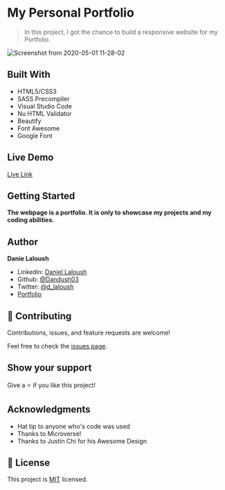 # My Personal Portfolio

> In this project, I got the chance to build a responsive website for my Portfolio.

![Screenshot from 2020-05-01 11-28-02](https://user-images.githubusercontent.com/51087936/80817201-fd5c4e00-8b9e-11ea-9fb3-ea972332fdb0.png)

## Built With

- HTML5/CSS3
- SASS Precompiler
- Visual Studio Code
- Nu HTML Validator
- Beautify
- Font Awesome
- Google Font

## Live Demo

[Live Link](http://dlaloush.me/)

## Getting Started

**The webpage is a portfolio. It is only to showcase my projects and my coding abilities.**

## Author

**Danie Laloush**
- Linkedin: [Daniel Laloush](https://www.linkedin.com/in/daniel-laloush-0a7331a9)
- Github: [@Dandush03](https://github.com/Dandush03)
- Twitter: [@d_laloush](https://twitter.com/d_laloush)
- [Portfolio](https://dlaloush.me/)

## 🤝 Contributing

Contributions, issues, and feature requests are welcome!

Feel free to check the [issues page](./issues/).

## Show your support

Give a ⭐️ if you like this project!

## Acknowledgments

- Hat tip to anyone who's code was used
- Thanks to Microverse!
- Thanks to Justin Chi for his Awesome Design

## 📝 License

This project is [MIT](lic.url) licensed.
